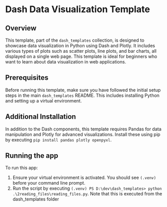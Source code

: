 # Dash Data Visualization Template

## Overview

This template, part of the `dash_templates` collection, is designed to showcase data visualization in Python using Dash and Plotly. It includes various types of plots such as scatter plots, line plots, and bar charts, all displayed on a single web page. This template is ideal for beginners who want to learn about data visualization in web applications.

## Prerequisites

Before running this template, make sure you have followed the initial setup steps in the main `dash_templates` README. This includes installing Python and setting up a virtual environment.

## Additional Installation

In addition to the Dash components, this template requires Pandas for data manipulation and Plotly for advanced visualizations. Install these using pip by executing `pip install pandas plotly openpyxl`.

## Running the app

To run this app:
1. Ensure your virtual environment is activated. You should see `(.venv)` before your command line prompt.
2. Run the script by executing `(.venv) PS D:\dev\dash_templates> python .\2reading_files\reading_files.py`. Note that this is executed from the dash_templates folder